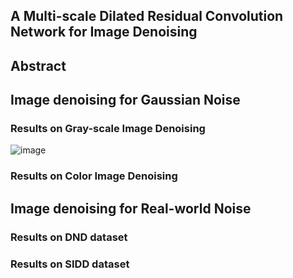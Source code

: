 ## A Multi-scale Dilated Residual Convolution Network for Image Denoising

## Abstract


## Image denoising for Gaussian Noise

### Results on Gray-scale Image Denoising
![image](./result/gray.png)

### Results on Color Image Denoising

## Image denoising for Real-world Noise

### Results on DND dataset

### Results on SIDD dataset
